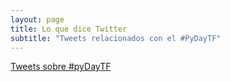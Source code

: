 ```yaml
---
layout: page
title: Lo que dice Twitter
subtitle: "Tweets relacionados con el #PyDayTF"
---
```


<div class="text-center">
<a class="twitter-timeline"  href="https://twitter.com/hashtag/pyDayTF" data-widget-id="832638868637642752">Tweets sobre #pyDayTF</a>
<script>!function(d,s,id){var js,fjs=d.getElementsByTagName(s)[0],p=/^http:/.test(d.location)?'http':'https';if(!d.getElementById(id)){js=d.createElement(s);js.id=id;js.src=p+"://platform.twitter.com/widgets.js";fjs.parentNode.insertBefore(js,fjs);}}(document,"script","twitter-wjs");</script>
</div>
